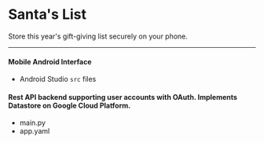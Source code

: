 # Santa's List
  Store this year's gift-giving list securely on your phone.

____
#### Mobile Android Interface
  * Android Studio `src` files

#### Rest API backend supporting user accounts with OAuth. Implements Datastore on Google Cloud Platform.
  * main.py
  * app.yaml
